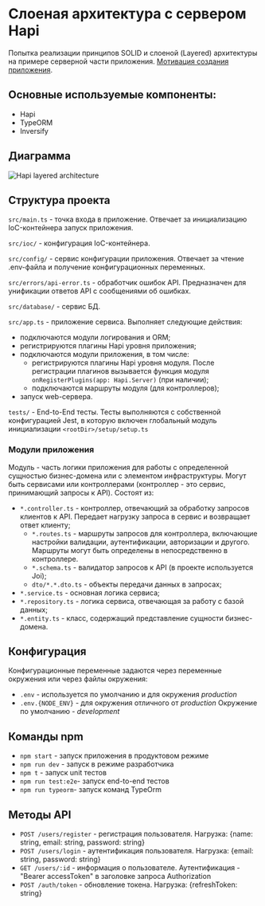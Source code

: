 # Слоеная архитектура с сервером Hapi
Попытка реализации принципов SOLID и слоеной (Layered) архитектуры на примере серверной части приложения.
[Мотивация создания приложения](motivation.md).

## Основные используемые компоненты:
- Hapi
- TypeORM
- Inversify

## Диаграмма

![Hapi layered architecture](https://github.com/alexmyt/hapi-layered-arch/assets/37371343/be72aad9-95ab-477e-b6c1-f800e9c0b042)

## Структура проекта
`src/main.ts` - точка входа в приложение. Отвечает за инициализацию IoC-контейнера запуск приложения.

`src/ioc/` - конфигурация IoC-контейнера.

`src/config/` - сервис конфигурации приложения. Отвечает за чтение .env-файла и получение конфигурационных переменных.

`src/errors/api-error.ts` - обработчик ошибок API. Предназначен для унификации ответов API с сообщениями об ошибках.

`src/database/` - сервис БД.

`src/app.ts` - приложение сервиса. Выполняет следующие действия:
  - подключаются модули логирования и ORM;
  - регистрируются плагины Hapi уровня приложения;
  - подключаются модули приложения, в том числе:
    - регистрируются плагины Hapi уровня модуля. После регистрации плагинов вызывается функция модуля `onRegisterPlugins(app: Hapi.Server)` (при наличии);
    - подключаются маршруты модуля (для контроллеров);
  - запуск web-сервера.

`tests/` - End-to-End тесты. Тесты выполняются с собственной конфигурацией Jest, в которую включен глобальный модуль инициализации `<rootDir>/setup/setup.ts`

### Модули приложения
Модуль - часть логики приложения для работы с определенной сущностью бизнес-домена или с элементом инфраструктуры. Могут быть сервисами или контроллерами (контроллер - это сервис, принимающий запросы к API). Состоят из:
- `*.controller.ts` - контроллер, отвечающий за обработку запросов клиентов к API. Передает нагрузку запроса в сервис и возвращает ответ клиенту;
  - `*.routes.ts` - маршруты запросов для контроллера, включающие настройки валидации, аутентификации, авторизации и другого. Маршруты могут быть определены в непосредственно в контроллере.
  - `*.schema.ts` - валидатор запросов к API (в проекте используется Joi);
  - `dto/*.*.dto.ts` - объекты передачи данных в запросах;
- `*.service.ts` - основная логика сервиса;
- `*.repository.ts` - логика сервиса, отвечающая за работу с базой данных;
- `*.entity.ts` - класс, содержащий представление сущности бизнес-домена.

## Конфигурация
Конфигурационные переменные задаются через переменные окружения или через файлы окружения:
- `.env` - используется по умолчанию и для окружения _production_
- `.env.{NODE_ENV}` - для окружения отличного от _production_
Окружение по умолчанию - _development_

## Команды npm
- `npm start` - запуск приложения в продуктовом режиме
- `npm run dev` - запуск в режиме разработчика
- `npm t` - запуск unit тестов
- `npm run test:e2e`- запуск end-to-end тестов
- `npm run typeorm`- запуск команд TypeOrm

## Методы API
- `POST /users/register` - регистрация пользователя. Нагрузка: {name: string, email: string, password: string}
- `POST /users/login` - аутентификация пользователя. Нагрузка: {email: string, password: string}
- `GET /users/:id` - информация о пользователе. Аутентификация - "Bearer accessToken" в заголовке запроса Authorization
- `POST /auth/token` - обновление токена. Нагрузка: {refreshToken: string}
